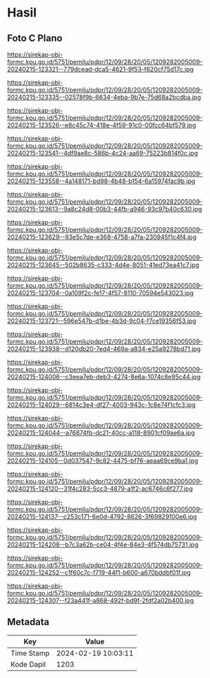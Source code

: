 # Hasil

## Foto C Plano

https://sirekap-obj-formc.kpu.go.id/5751/pemilu/pdpr/12/09/28/20/05/1209282005009-20240215-123321--779dcead-dca5-4621-9f53-f620cf75d17c.jpg

https://sirekap-obj-formc.kpu.go.id/5751/pemilu/pdpr/12/09/28/20/05/1209282005009-20240215-123335--02578f9b-6634-4eba-9b7e-75d68a2bcdba.jpg

https://sirekap-obj-formc.kpu.go.id/5751/pemilu/pdpr/12/09/28/20/05/1209282005009-20240215-123526--e8c45c74-418e-4f59-91c0-00fcc64bf579.jpg

https://sirekap-obj-formc.kpu.go.id/5751/pemilu/pdpr/12/09/28/20/05/1209282005009-20240215-123541--4df9ae8c-586b-4c24-aa69-75223b814f0c.jpg

https://sirekap-obj-formc.kpu.go.id/5751/pemilu/pdpr/12/09/28/20/05/1209282005009-20240215-123558--4a148171-bd98-4b48-b154-6a15974fac9b.jpg

https://sirekap-obj-formc.kpu.go.id/5751/pemilu/pdpr/12/09/28/20/05/1209282005009-20240215-123613--9a8c24d8-00b3-44fb-a946-93c97b40c630.jpg

https://sirekap-obj-formc.kpu.go.id/5751/pemilu/pdpr/12/09/28/20/05/1209282005009-20240215-123629--93e5c7de-e368-4758-a7fa-230945f1c4f4.jpg

https://sirekap-obj-formc.kpu.go.id/5751/pemilu/pdpr/12/09/28/20/05/1209282005009-20240215-123645--502b8635-c333-4d4e-8051-41ed73ea41c7.jpg

https://sirekap-obj-formc.kpu.go.id/5751/pemilu/pdpr/12/09/28/20/05/1209282005009-20240215-123704--0a109f2c-fe17-4f57-8110-70594e543023.jpg

https://sirekap-obj-formc.kpu.go.id/5751/pemilu/pdpr/12/09/28/20/05/1209282005009-20240215-123721--596e547b-d1be-4b3d-9c04-f7ce19356f53.jpg

https://sirekap-obj-formc.kpu.go.id/5751/pemilu/pdpr/12/09/28/20/05/1209282005009-20240215-123938--d120db20-7ed4-469a-a834-e25a9278bd71.jpg

https://sirekap-obj-formc.kpu.go.id/5751/pemilu/pdpr/12/09/28/20/05/1209282005009-20240215-124006--c3eea7eb-deb3-4274-8e6a-1074c8e95c44.jpg

https://sirekap-obj-formc.kpu.go.id/5751/pemilu/pdpr/12/09/28/20/05/1209282005009-20240215-124029--6814c3e4-df27-4003-943c-1c8e74f1cfc3.jpg

https://sirekap-obj-formc.kpu.go.id/5751/pemilu/pdpr/12/09/28/20/05/1209282005009-20240215-124044--a76874fb-dc21-40cc-a118-8901cf09ae6a.jpg

https://sirekap-obj-formc.kpu.go.id/5751/pemilu/pdpr/12/09/28/20/05/1209282005009-20240215-124105--0d037547-9c82-4475-bf76-aeaa69ce9ba1.jpg

https://sirekap-obj-formc.kpu.go.id/5751/pemilu/pdpr/12/09/28/20/05/1209282005009-20240215-124120--31f4c283-5cc3-4879-a1f2-ac6746c6f277.jpg

https://sirekap-obj-formc.kpu.go.id/5751/pemilu/pdpr/12/09/28/20/05/1209282005009-20240215-124137--c253c171-6e0d-4792-8626-3f69829100e6.jpg

https://sirekap-obj-formc.kpu.go.id/5751/pemilu/pdpr/12/09/28/20/05/1209282005009-20240215-124208--b7c3a62b-ce04-4f4e-84e3-4f574db75731.jpg

https://sirekap-obj-formc.kpu.go.id/5751/pemilu/pdpr/12/09/28/20/05/1209282005009-20240215-124252--c1f60c7c-f719-44f1-b600-a670bddbf01f.jpg

https://sirekap-obj-formc.kpu.go.id/5751/pemilu/pdpr/12/09/28/20/05/1209282005009-20240215-124307--f23a441f-a868-492f-bd9f-2fdf2a02b400.jpg


## Metadata

| Key        | Value               |
| ---------- | ------------------- |
| Time Stamp | 2024-02-19 10:03:11 |
| Kode Dapil | 1203                |



